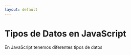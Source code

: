 ```yaml
---
layout: default
---
```


# Tipos de Datos en JavaScript

En JavaScript tenemos diferentes tipos de datos